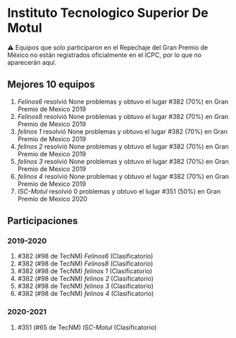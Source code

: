 # Instituto Tecnologico Superior De Motul

:warning: Equipos que solo participaron en el Repechaje del Gran Premio de México no están registrados oficialmente en el ICPC, por lo que no aparecerán aquí.

## Mejores 10 equipos

1. _Felinos6_ resolvió None problemas y obtuvo el lugar #382 (70%) en Gran Premio de Mexico 2019
1. _Felinos8_ resolvió None problemas y obtuvo el lugar #382 (70%) en Gran Premio de Mexico 2019
1. _felinos 1_ resolvió None problemas y obtuvo el lugar #382 (70%) en Gran Premio de Mexico 2019
1. _felinos 2_ resolvió None problemas y obtuvo el lugar #382 (70%) en Gran Premio de Mexico 2019
1. _felinos 3_ resolvió None problemas y obtuvo el lugar #382 (70%) en Gran Premio de Mexico 2019
1. _felinos 4_ resolvió None problemas y obtuvo el lugar #382 (70%) en Gran Premio de Mexico 2019
1. _ISC-Motul_ resolvió 0 problemas y obtuvo el lugar #351 (50%) en Gran Premio de Mexico 2020

## Participaciones

### 2019-2020

1. #382 (#98 de TecNM) _Felinos6_ (Clasificatorio)
1. #382 (#98 de TecNM) _Felinos8_ (Clasificatorio)
1. #382 (#98 de TecNM) _felinos 1_ (Clasificatorio)
1. #382 (#98 de TecNM) _felinos 2_ (Clasificatorio)
1. #382 (#98 de TecNM) _felinos 3_ (Clasificatorio)
1. #382 (#98 de TecNM) _felinos 4_ (Clasificatorio)

### 2020-2021

1. #351 (#65 de TecNM) _ISC-Motul_ (Clasificatorio)



